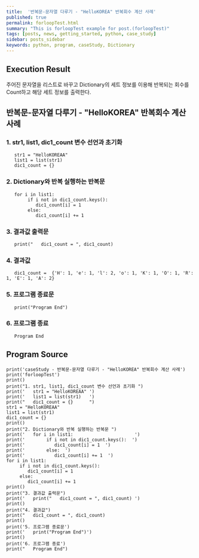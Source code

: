 ```yaml
---
title:  '반복문-문자열 다루기 - "HelloKOREA" 반복회수 계산 사례'
published: true
permalink: forloopTest.html
summary: "This is forloopTest example for post.(forloopTest)"
tags: [posts, news, getting_started, python, case_study]
sidebar: posts_sidebar
keywords: python, program, caseStudy, Dictionary
---
```


## Execution Result

주어진 문자열을 리스트로 바꾸고 Dictionary의 세트 정보를 이용해
반복되는 회수를 Count하고 해당 세트 정보를 출력한다.

## 반복문-문자열 다루기 - "HelloKOREA" 반복회수 계산 사례

### 1. str1, list1, dic1_count 변수 선언과 초기화
```
   str1 = "HelloKOREAA"
   list1 = list(str1)          
   dic1_count = {}      
```
### 2. Dictionary와 반복 실행하는 반복문
```
   for i in list1:                       
        if i not in dic1_count.keys():  
           dic1_count[i] = 1  
        else:  
           dic1_count[i] += 1  
```
### 3. 결과값 출력문
```
   print("   dic1_count = ", dic1_count)
```
### 4. 결과값
```
   dic1_count =  {'H': 1, 'e': 1, 'l': 2, 'o': 1, 'K': 1, 'O': 1, 'R': 1, 'E': 1, 'A': 2}
```
### 5. 프로그램 종료문
```
   print("Program End")
```
### 6. 프로그램 종료
```
   Program End
```
## Program Source

```
print('caseStudy - 반복문-문자열 다루기 - "HelloKOREA" 반복회수 계산 사례')
print('forloopTest')
print()
print("1. str1, list1, dic1_count 변수 선언과 초기화 ")
print('   str1 = "HelloKOREAA" ')
print('   list1 = list(str1)   ')
print("   dic1_count = {}      ")
str1 = "HelloKOREAA"
list1 = list(str1)
dic1_count = {}
print()
print("2. Dictionary와 반복 실행하는 반복문 ")
print('   for i in list1:                       ')
print('        if i not in dic1_count.keys():  ')
print('           dic1_count[i] = 1  ')
print('        else:  ')
print('           dic1_count[i] += 1  ')
for i in list1:
     if i not in dic1_count.keys():
        dic1_count[i] = 1
     else:
        dic1_count[i] += 1
print()
print("3. 결과값 출력문")
print('   print("   dic1_count = ", dic1_count) ')
print()
print("4. 결과값")
print("   dic1_count = ", dic1_count)
print()
print('5. 프로그램 종료문')
print('   print("Program End")')
print()
print('6. 프로그램 종료')
print("   Program End")
```
